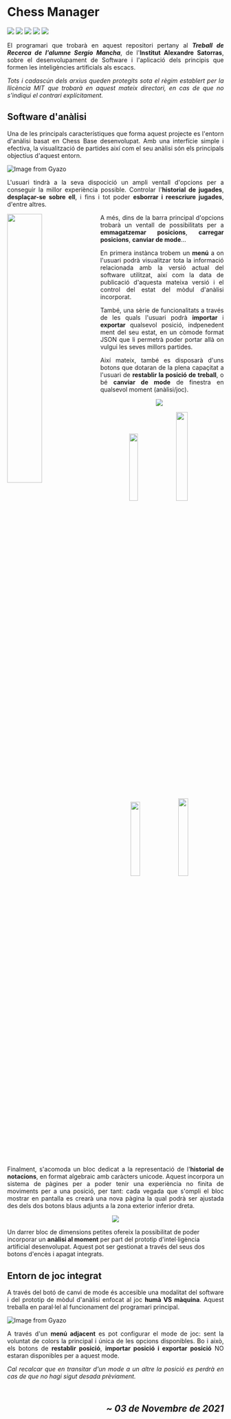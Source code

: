 <h1><b>Chess Manager</b></h1>

![](https://img.shields.io/github/languages/top/AlfonsoXIII/chess_manager)
![](https://img.shields.io/github/repo-size/AlfonsoXIII/chess_manager?color=critical)
![](https://img.shields.io/github/license/AlfonsoXIII/chess_manager?color=success)
![](https://img.shields.io/github/v/release/AlfonsoXIII/chess_manager?color=yellow&include_prereleases)
![](https://img.shields.io/github/stars/AlfonsoXIII/chess_manager?style=social)

<p style="text-align: justify">El programari que trobarà en aquest repositori pertany al <i><b>Treball de Recerca de l'alumne Sergio Mancha</b></i>, de l'<b>Institut Alexandre Satorras</b>, sobre el desenvolupament de Software i l'aplicació dels principis que formen les inteligències artificials als escacs. </p>

<p style="text-align: justify;"><i>Tots i cadascún dels arxius queden protegits sota el règim establert per la llicència MIT que trobarà en aquest mateix directori, en cas de que no s'indiqui el contrari explícitament.</i></p>

<h2><b>Software d'anàlisi</b></h2>
<p style="text-align: justify"> Una de les principals característiques que forma aquest projecte es l'entorn d'anàlisi basat en Chess Base desenvolupat. Amb una interfície simple i efectiva, la visualització de partides així com el seu anàlisi són els principals objectius d'aquest entorn.</p>

![Image from Gyazo](https://i.gyazo.com/03c656db8e00602760a2b7e26c6958f6.gif)

<p style="text-align: justify"> L'usuari tindrà a la seva dispocició un ampli ventall d'opcions per a conseguir la millor experiència possible. Controlar l'<b>historial de jugades</b>, <b>desplaçar-se sobre ell</b>, i fins i tot poder <b>esborrar i reescriure jugades</b>, d'entre altres.</p>

<img align="left" padding="10px" margin="10px" width="40%" src="https://i.gyazo.com/f8141d5cd85f6144e24f7c99b9f91a14.gif">

<p style="text-align: justify; margin-left:43%;" > A més, dins de la barra principal d'opcions trobarà un ventall de possibilitats per a <b>emmagatzemar posicions</b>, <b>carregar posicions</b>, <b>canviar de mode</b>...</p>

<p style="text-align: justify; margin-left:43%;"> En primera instànca trobem un <b>menú</b> a on l'usuari podrà visualitzar tota la informació relacionada amb la versió actual del software utilitzat, així com la data de publicació d'aquesta mateixa versió i el control del estat del mòdul d'anàlisi incorporat.</p>

<p style="text-align: justify; margin-left:43%;"> També, una sèrie de funcionalitats a través de les quals l'usuari podrà <b>importar</b> i <b> exportar</b> qualsevol posició, indpenedent ment del seu estat, en un còmode format JSON que li permetrà poder portar allà on vulgui les seves millors partides.</p>

<p style="text-align: justify; margin-left:43%;"> Així mateix, també es disposarà d'uns botons que dotaran de la plena capaçitat a l'usuari de <b>restablir la posició de treball</b>, o bé <b>canviar de mode</b> de finestra en qualsevol moment (anàlisi/joc).</p>


<p align="center"><img align="center" src="https://i.gyazo.com/c3542eca34eacf32bf2e5632f1f1e403.gif"></p>

<p align="center" width="100%">
    <img width="20%" src="https://i.gyazo.com/13cc507b8eefe2061658478445e435e6.gif">
    <img width="23%" src="https://i.gyazo.com/a15f5c77e8b67587d359e522a59ffb7a.gif">
    <img width="21%" src="https://i.gyazo.com/9a6a710b81eb65bbd489308b81dbbd8d.gif">
    <img width="21.5%" src="https://i.gyazo.com/774d2f18ca30373e079280d36b306da3.gif">
</p>

<p style="text-align: justify"> Finalment, s'acomoda un bloc dedicat a la representació de l'<b>historial de notacions</b>, en format algebraic amb caràcters unicode. Aquest incorpora un sistema de pàgines per a poder tenir una experiència no finita de moviments per a una posició, per tant: cada vegada que s'ompli el bloc mostrar en pantalla es crearà una nova pàgina la qual podrà ser ajustada des dels dos botons blaus adjunts a la zona exterior inferior dreta.</p>

<p align="center"><img align="center" src="https://i.gyazo.com/2624eb0ab4ea95018ef3db5d95b9e0c9.gif"></p>
</p>

Un darrer bloc de dimensions petites ofereix la possibilitat de poder incorporar un <b>anàlisi al moment</b> per part del prototip d'intel·ligència artificial desenvolupat. Aquest pot ser gestionat a través del seus dos botons d'encès i apagat integrats.

<h2><b>Entorn de joc integrat</b></h2>

<p style="text-align: justify"> A través del botó de canvi de mode és accesible una modalitat del software i del prototip de mòdul d'anàlisi enfocat al joc <b>humà VS màquina</b>. Aquest treballa en paral·lel al funcionament del programari principal.</p>

![Image from Gyazo](https://i.gyazo.com/e7525a29b9b845224dc62d7925cb4a59.gif)

<p style="text-align: justify"> A través d'un <b>menú adjacent</b> es pot configurar el mode de joc: sent la voluntat de colors la principal i única de les opcions disponibles. Bo i això, els botons de <b>restablir posició</b>, <b>importar posició i exportar posició</b> NO estaran disponibles per a aquest mode.</p>

<p style="text-align: justify"><i>Cal recalcar que en transitar d'un mode a un altre la posició es perdrà en cas de que no hagi sigut desada prèviament.</i></p>

<h2 style="text-align: right"><em><br>~ 03 de Novembre de 2021</em></h2>
